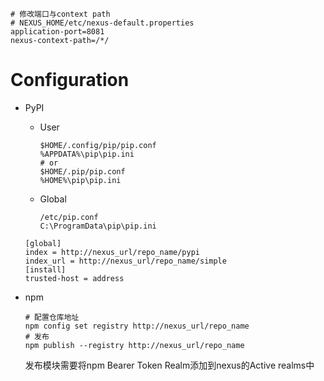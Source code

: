 ```
# 修改端口与context path
# NEXUS_HOME/etc/nexus-default.properties
application-port=8081
nexus-context-path=/*/
```
# Configuration
- PyPI
    - User

    	```
        $HOME/.config/pip/pip.conf
        %APPDATA%\pip\pip.ini
        # or
        $HOME/.pip/pip.conf
        %HOME%\pip\pip.ini
    	```
    - Global

        ```
        /etc/pip.conf
        C:\ProgramData\pip\pip.ini
        ```

    ```
    [global]
    index = http://nexus_url/repo_name/pypi
    index_url = http://nexus_url/repo_name/simple
    [install]
    trusted-host = address
    ```
- npm

    ```
    # 配置仓库地址
    npm config set registry http://nexus_url/repo_name
    # 发布
    npm publish --registry http://nexus_url/repo_name
    ```
    发布模块需要将npm Bearer Token Realm添加到nexus的Active realms中
    
